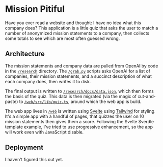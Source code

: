 # Mission Pitiful

Have you ever read a website and thought: I have no idea what this company 
does? This application is a little quiz that asks the user to match a number of 
anonymized mission statements to a company, then collects some totals to see 
which are most often guessed wrong.

## Architecture

The mission statements and company data are pulled from OpenAI by code in the
[`/research`](/research) directory. The [`/grab.py`](/research/grab.py) 
scripts asks OpenAI for a list of companies, their mission statements, and a 
succinct description of what each company does, then writes it to disk.

The final output is written to [`/research/docs/data.json`](/research/docs/data.json), which then forms the basis of the quiz. This 
data is then migrated (via the magic of cut-and-paste) to 
[`/web/src/lib/quiz.ts`](/web/src/lib/quiz.ts), around which the web app is 
build.

The web app lives in [`/web`](/web) is written using [Svelte](https://svelte.dev/docs/introduction) using [Tailwind](https://tailwindcss.com/docs) for styling. It's a simple app with a handful of pages, that 
quizzes the user on 10 mission statements then gives them a score. Following the Svelte Sverdle template example, I've 
tried to use progressive enhancement, so the app will work even with 
JavaScript disable.

## Deployment

I haven't figured this out yet.
